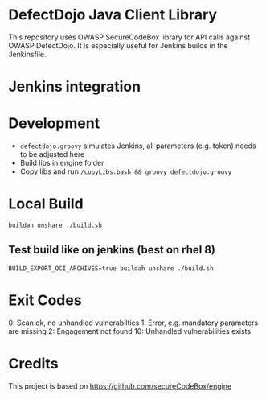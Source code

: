 # DefectDojo Java Client Library
This repository uses OWASP SecureCodeBox library for API calls against OWASP DefectDojo. It is especially useful for Jenkins builds in the Jenkinsfile.



# Jenkins integration


# Development

* `defectdojo.groovy` simulates Jenkins, all parameters (e.g. token) needs to be adjusted here
* Build libs in engine folder
* Copy libs and run
`/copyLibs.bash && groovy defectdojo.groovy`

# Local Build
`buildah unshare ./build.sh`
## Test build like on jenkins (best on rhel 8)
`BUILD_EXPORT_OCI_ARCHIVES=true buildah unshare ./build.sh`

# Exit Codes
0: Scan ok, no unhandled vulnerabilties
1: Error, e.g. mandatory parameters are missing
2: Engagement not found
10: Unhandled vulnerabilities exists

# Credits
This project is based on https://github.com/secureCodeBox/engine
